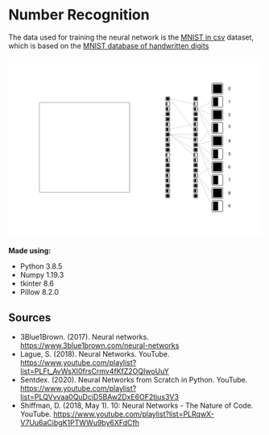 # Number Recognition

The data used for training the neural network is the [MNIST in csv](https://pjreddie.com/projects/mnist-in-csv/) dataset, which is based on the [MNIST database of handwritten digits](http://yann.lecun.com/exdb/mnist/)

![Interface of number recognition app](./docs/UI.png)

**Made using:**

- Python 3.8.5
- Numpy 1.19.3
- tkinter 8.6
- Pillow 8.2.0

## Sources

- 3Blue1Brown. (2017). Neural networks. https://www.3blue1brown.com/neural-networks
- Lague, S. (2018). Neural Networks. YouTube. https://www.youtube.com/playlist?list=PLFt_AvWsXl0frsCrmv4fKfZ2OQIwoUuY
- Sentdex. (2020). Neural Networks from Scratch in Python. YouTube. https://www.youtube.com/playlist?list=PLQVvvaa0QuDcjD5BAw2DxE6OF2tius3V3
- Shiffman, D. (2018, May 1). 10: Neural Networks - The Nature of Code. YouTube. https://www.youtube.com/playlist?list=PLRqwX-V7Uu6aCibgK1PTWWu9by6XFdCfh
